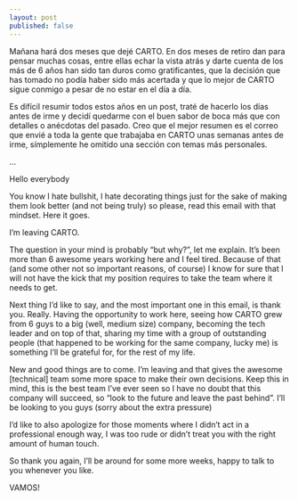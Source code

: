 ```yaml
---
layout: post
published: false
---
```


Mañana hará dos meses que dejé CARTO. En dos meses de retiro dan para pensar muchas cosas, entre
ellas echar la vista atrás y darte cuenta de los más de 6 años han sido tan duros como
gratificantes, que la decisión que has tomado no podía haber sido más acertada y que lo mejor de
CARTO sigue conmigo a pesar de no estar en el día a día.

Es difícil resumir todos estos años en un post, traté de hacerlo los días antes de irme y decidí quedarme con el buen sabor de boca más que con detalles o anécdotas del pasado. Creo que el mejor resumen es el correo que envié a toda la gente que trabajaba en CARTO unas semanas antes de irme, símplemente he omitido una sección con temas más personales.

...

Hello everybody

You know I hate bullshit, I hate decorating things just for the sake of making them look better (and not being truly) so please, read this email with that mindset. Here it goes.

I’m leaving CARTO.

The question in your mind is probably “but why?”, let me explain. It’s been more than 6 awesome years working here and I feel tired. Because of that (and some other not so important reasons, of course) I know for sure that I will not have the kick that my position requires to take the team where it needs to get.

Next thing I’d like to say, and the most important one in this email, is thank you. Really. Having the opportunity to work here, seeing how CARTO grew from 6 guys to a big (well, medium size) company, becoming the tech leader and on top of that, sharing my time with a group of outstanding people (that happened to be working for the same company, lucky me) is something I’ll be grateful for, for the rest of my life.

New and good things are to come. I’m leaving and that gives the awesome [technical] team some more space to make their own decisions. Keep this in mind, this is the best team I’ve ever seen so I have no doubt that this company will succeed, so “look to the future and leave the past behind”. I’ll be looking to you guys (sorry about the extra pressure)

I’d like to also apologize for those moments where I didn’t act in a professional enough way, I was too rude or didn’t treat you with the right amount of human touch.

So thank you again, I’ll be around for some more weeks, happy to talk to you whenever you like.

VAMOS!






